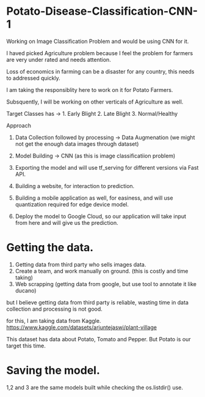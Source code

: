# Potato-Disease-Classification-CNN-1

Working on Image Classification Problem and would be using CNN for it.

I haved picked Agriculture problem because I feel the problem for farmers are very under rated and needs attention.

Loss of economics in farming can be a disaster for any country, this needs to addressed quickly.

I am taking the responsiblity here to work on it for Potato Farmers.

Subsquently, I will be working on other verticals of Agriculture as well.


Target Classes has -> 1. Early Blight 2. Late Blight 3. Normal/Healthy

Approach

1. Data Collection followed by processing -> Data Augmenation (we might not get the enough data images through dataset)

2. Model Building -> CNN (as this is image classificatiion problem) 

3. Exporting the model and will use tf_serving for different versions via Fast API.

4. Building a website, for interaction to prediction.

5. Building a mobile application as well, for easiness, and will use quantization required for edge device model.

6. Deploy the model to Google Cloud, so our application will take input from here and will give us the prediction.


# Getting the data.

1. Getting data from third party who sells images data.
2. Create a team, and work manually on ground. (this is costly and time taking)
3. Web scrapping (getting data from google, but use tool to annotate it like ducano)

but I believe getting data from third party is reliable, wasting time in data collection and processing is not good.

for this, I am taking data from Kaggle.
https://www.kaggle.com/datasets/arjuntejaswi/plant-village

This dataset has data about Potato, Tomato and Pepper. But Potato is our target this time. 

# Saving the model.

1,2 and 3 are the same models built while checking the os.listdir() use.